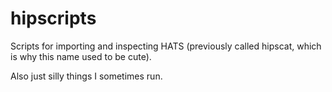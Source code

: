 # hipscripts

Scripts for importing and inspecting HATS (previously called hipscat, which is why this name used to be cute).


Also just silly things I sometimes run.
